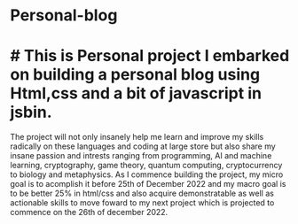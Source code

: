 # Personal-blog

# # This is Personal project I embarked on building a personal blog using Html,css and a bit of javascript in jsbin. 
  The project will not only insanely help me learn and improve my skills radically on these languages and coding at large store
  but also share my insane passion and intrests ranging from programming, AI and machine learning, cryptography, game theory,
  quantum computing, cryptocurrency to biology and metaphysics. As I commence building the project, my micro goal is to acomplish it
  before  25th of December 2022 and my macro goal is to be better 25% in html/css and also acquire demonstratable as well as actionable skills
  to move foward to my next project which is projected to commence on the 26th of december 2022.
